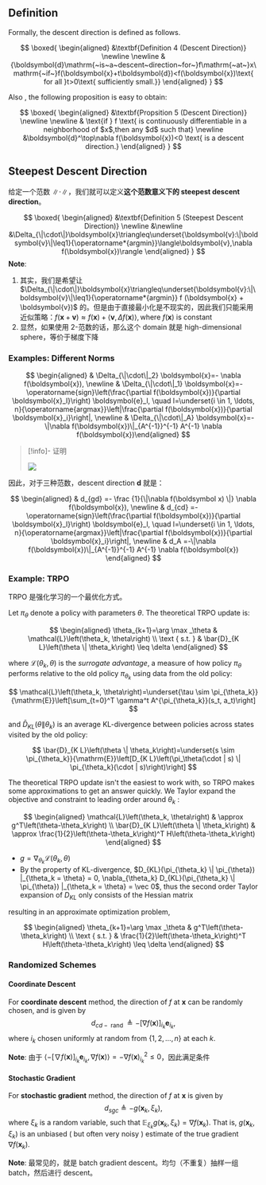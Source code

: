 ## Definition

Formally,  the descent direction is defined as follows.

$$
\boxed{
\begin{aligned}
&\textbf{Definition 4 (Descent Direction)} \newline
\newline
&{\boldsymbol{d}\mathrm{~is~a~descent~direction~for~}f\mathrm{~at~}x\mathrm{~if~}f(\boldsymbol{x}+t\boldsymbol{d})<f(\boldsymbol{x})\text{ for all }t>0\text{ sufficiently small.}}
\end{aligned}
}
$$

Also , the following proposition is easy to obtain:

$$
\boxed{
\begin{aligned}
&\textbf{Propsition 5 (Descent Direction)} \newline
\newline
& \text{if } f \text{ is continuously differentiable in a neighborhood of $x$,then any $d$ such that} \newline
&\boldsymbol{d}^\top\nabla f(\boldsymbol{x})<0 \text{ is a descent direction.}
\end{aligned}
}
$$

## Steepest Descent Direction

给定一个范数 $\|\cdot\|$，我们就可以定义**这个范数意义下的 steepest descent direction**。

$$
\boxed{
\begin{aligned}
&\textbf{Definition 5 (Steepest Descent Direction)} \newline
&\newline
&\Delta_{\|\cdot\|}\boldsymbol{x}\triangleq\underset{\boldsymbol{v}:\|\boldsymbol{v}\|\leq1}{\operatorname*{argmin}}\langle\boldsymbol{v},\nabla f(\boldsymbol{x})\rangle 
\end{aligned}
}
$$
**Note**: 

1. 其实，我们是希望让 $\Delta_{\|\cdot\|}\boldsymbol{x}\triangleq\underset{\boldsymbol{v}:\|\boldsymbol{v}\|\leq1}{\operatorname*{argmin}} f (\boldsymbol{x} + \boldsymbol{v})$ 的。但是由于直接最小化是不现实的，因此我们只能采用近似策略：$f(\boldsymbol{x} + \boldsymbol{v}) \approx f(\boldsymbol{x}) + \langle \boldsymbol v, \Delta f(\boldsymbol{x}) \rangle, \text{where } f(\boldsymbol{x}) \text{ is constant}$
2. 显然，如果使用 2-范数的话，那么这个 domain 就是 high-dimensional sphere，等价于梯度下降

### Examples: Different Norms

$$
\begin{aligned} & \Delta_{\|\cdot\|_2} \boldsymbol{x}=- \nabla f(\boldsymbol{x}), \newline & \Delta_{\|\cdot\|_1} \boldsymbol{x}=-\operatorname{sign}\left(\frac{\partial f(\boldsymbol{x})}{\partial \boldsymbol{x}_l}\right) \boldsymbol{e}_l, \quad l=\underset{i \in 1, \ldots, n}{\operatorname{argmax}}\left|\frac{\partial f(\boldsymbol{x})}{\partial \boldsymbol{x}_i}\right|, \newline & \Delta_{\|\cdot\|_A} \boldsymbol{x}=-\|\nabla f(\boldsymbol{x})\|_{A^{-1}}^{-1} A^{-1} \nabla f(\boldsymbol{x})\end{aligned}
$$

> [!info]- 证明
> 
> <img src="https://gitlab.com/mtdickens1998/mtd-images/-/raw/main/pictures/2024/11/18_3_5_19_JPEG%E5%9B%BE%E5%83%8F-46AF-BC81-85-0.jpeg"/>

因此，对于三种范数，descent direction $\boldsymbol d$ 就是：

$$
\begin{aligned} 
& d_{gd} =- \frac {1}{\|\nabla f(\boldsymbol x) \|} \nabla f(\boldsymbol{x}), \newline
& d_{cd} =-\operatorname{sign}\left(\frac{\partial f(\boldsymbol{x})}{\partial \boldsymbol{x}_l}\right) \boldsymbol{e}_l, \quad l=\underset{i \in 1, \ldots, n}{\operatorname{argmax}}\left|\frac{\partial f(\boldsymbol{x})}{\partial \boldsymbol{x}_i}\right|, \newline
& d_A =-\|\nabla f(\boldsymbol{x})\|_{A^{-1}}^{-1} A^{-1} \nabla f(\boldsymbol{x})
\end{aligned}
$$

### Example: TRPO

TRPO 是强化学习的一个最优化方式。

Let $\pi_\theta$ denote a policy with parameters $\theta$. The theoretical TRPO update is:

$$
\begin{aligned}
\theta_{k+1}=\arg \max _\theta & \mathcal{L}\left(\theta_k, \theta\right) \\
\text { s.t. } & \bar{D}_{K L}\left(\theta \| \theta_k\right) \leq \delta
\end{aligned}
$$

where $\mathcal{L}\left(\theta_k, \theta\right)$ is the *surrogate advantage*, a measure of how policy $\pi_\theta$ performs relative to the old policy $\pi_{\theta_k}$ using data from the old policy:

$$
\mathcal{L}\left(\theta_k, \theta\right)=\underset{\tau \sim \pi_{\theta_k}}{\mathrm{E}}\left[\sum_{t=0}^T \gamma^t A^{\pi_{\theta_k}}(s_t, a_t)\right]
$$

and $\bar{D}_{K L}\left(\theta \| \theta_k\right)$ is an average KL-divergence between policies across states visited by the old policy:

$$
\bar{D}_{K L}\left(\theta \| \theta_k\right)=\underset{s \sim \pi_{\theta_k}}{\mathrm{E}}\left[D_{K L}\left(\pi_\theta(\cdot | s) \| \pi_{\theta_k}(\cdot | s)\right)\right]
$$


The theoretical TRPO update isn't the easiest to work with, so TRPO makes some approximations to get an answer quickly. We Taylor expand the objective and constraint to leading order around $\theta_k$ :

$$
\begin{aligned}
\mathcal{L}\left(\theta_k, \theta\right) & \approx g^T\left(\theta-\theta_k\right) \\
\bar{D}_{K L}\left(\theta \| \theta_k\right) & \approx \frac{1}{2}\left(\theta-\theta_k\right)^T H\left(\theta-\theta_k\right)
\end{aligned}
$$

- $g = \nabla_{\theta_k} \mathcal{L} (\theta_k, \theta)$
- By the property of KL-divergence, $D_{KL}(\pi_{\theta_k} \| \pi_{\theta}) |_{\theta_k = \theta} = 0, \nabla_{\theta_k} D_{KL}(\pi_{\theta_k} \| \pi_{\theta}) |_{\theta_k = \theta} = \vec 0$, thus the second order Taylor expansion of $D_{KL}$ only consists of the Hessian matrix

resulting in an approximate optimization problem,

$$
\begin{aligned}
\theta_{k+1}=\arg \max _\theta & g^T\left(\theta-\theta_k\right) \\
\text { s.t. } & \frac{1}{2}\left(\theta-\theta_k\right)^T H\left(\theta-\theta_k\right) \leq \delta
\end{aligned}
$$

### Randomized Schemes

#### Coordinate Descent

For **coordinate descent** method, the direction of $f$ at $\boldsymbol{x}$ can be randomly chosen, and is given by
$$
d_{c d-\text { rand }} \triangleq-[\nabla f(\boldsymbol{x})]_{i_k} \boldsymbol{e}_{i_k},
$$
where $i_k$ chosen uniformly at random from $\{1,2, \ldots, n\}$ at each $k$.

**Note**: 由于 $\langle -[\nabla f(\boldsymbol x)]_{i_k} \boldsymbol e_{i_k}, \nabla f(\boldsymbol x) \rangle = -\nabla f(\boldsymbol x)_{i_k}^2 \leq 0$，因此满足条件

#### Stochastic Gradient

For **stochastic gradient** method, the direction of $f$ at $\boldsymbol{x}$ is given by
$$
d_{s g c} \triangleq-g\left(\boldsymbol{x}_k, \xi_k\right),
$$
where $\xi_k$ is a random variable, such that $\mathbb{E}_{\xi_k} g\left(\boldsymbol{x}_k, \xi_k\right)=\nabla f\left(\boldsymbol{x}_k\right)$. That is, $g\left(\boldsymbol{x}_k, \xi_k\right)$ is an unbiased ( but often very noisy ) estimate of the true gradient $\nabla f\left(\boldsymbol{x}_k\right)$.

**Note**: 最常见的，就是 batch gradient descent。均匀（不重复）抽样一组 batch，然后进行 descent。